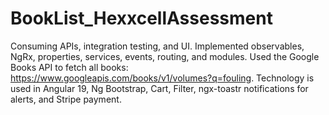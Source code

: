 # BookList_HexxcellAssessment
Consuming APIs, integration testing, and UI. Implemented observables, NgRx, properties, services, events, routing, and modules. Used the Google Books API to fetch all books: https://www.googleapis.com/books/v1/volumes?q=fouling. Technology is used in Angular 19, Ng Bootstrap, Cart, Filter, ngx-toastr notifications for alerts, and Stripe payment.
